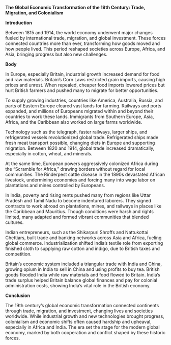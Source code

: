 **The Global Economic Transformation of the 19th Century: Trade, Migration, and Colonialism**

**Introduction**

Between 1815 and 1914, the world economy underwent major changes fueled by international trade, migration, and global investment. These forces connected countries more than ever, transforming how goods moved and how people lived. This period reshaped societies across Europe, Africa, and Asia, bringing progress but also new challenges.

**Body**

In Europe, especially Britain, industrial growth increased demand for food and raw materials. Britain’s Corn Laws restricted grain imports, causing high prices and unrest. When repealed, cheaper food imports lowered prices but hurt British farmers and pushed many to migrate for better opportunities.

To supply growing industries, countries like America, Australia, Russia, and parts of Eastern Europe cleared vast lands for farming. Railways and ports expanded, and millions of Europeans migrated within and beyond their countries to work these lands. Immigrants from Southern Europe, Asia, Africa, and the Caribbean also worked on large farms worldwide.

Technology such as the telegraph, faster railways, larger ships, and refrigerated vessels revolutionized global trade. Refrigerated ships made fresh meat transport possible, changing diets in Europe and supporting migration. Between 1820 and 1914, global trade increased dramatically, especially in cotton, wheat, and minerals.

At the same time, European powers aggressively colonized Africa during the “Scramble for Africa,” drawing borders without regard for local communities. The Rinderpest cattle disease in the 1890s devastated African livestock, undermining economies and forcing many into wage labor on plantations and mines controlled by Europeans.

In India, poverty and rising rents pushed many from regions like Uttar Pradesh and Tamil Nadu to become indentured laborers. They signed contracts to work abroad on plantations, mines, and railways in places like the Caribbean and Mauritius. Though conditions were harsh and rights limited, many adapted and formed vibrant communities that blended cultures.

Indian entrepreneurs, such as the Shikarpuri Shroffs and Nattukottai Chettiars, built trade and banking networks across Asia and Africa, fueling global commerce. Industrialization shifted India’s textile role from exporting finished cloth to supplying raw cotton and indigo, due to British taxes and competition.

Britain’s economic system included a triangular trade with India and China, growing opium in India to sell in China and using profits to buy tea. British goods flooded India while raw materials and food flowed to Britain. India’s trade surplus helped Britain balance global finances and pay for colonial administration costs, showing India’s vital role in the British economy.

**Conclusion**

The 19th century’s global economic transformation connected continents through trade, migration, and investment, changing lives and societies worldwide. While industrial growth and new technologies brought progress, colonialism and economic shifts often caused hardship and upheaval, especially in Africa and India. The era set the stage for the modern global economy, marked by both cooperation and conflict shaped by these historic forces.
